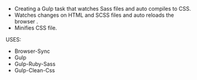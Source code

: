 * Creating a Gulp task that watches Sass files and auto compiles to CSS.
* Watches changes on HTML and SCSS files and auto reloads the browser .
* Minifies CSS file.

USES:
* Browser-Sync
* Gulp
* Gulp-Ruby-Sass
* Gulp-Clean-Css
